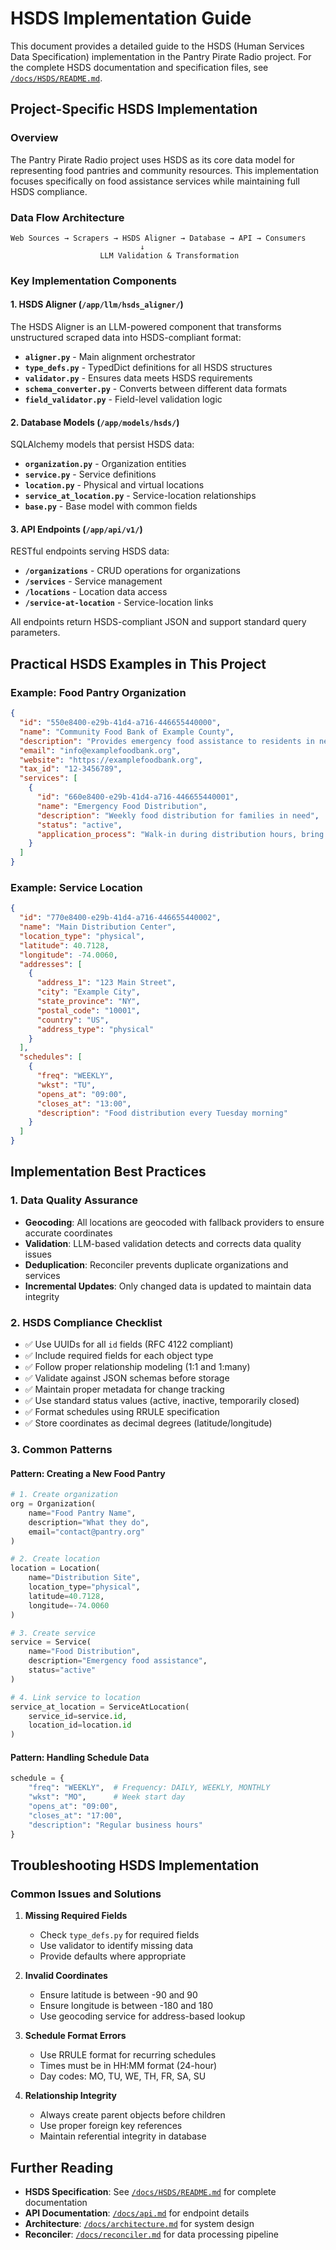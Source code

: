 # HSDS Implementation Guide

This document provides a detailed guide to the HSDS (Human Services Data Specification) implementation in the Pantry Pirate Radio project. For the complete HSDS documentation and specification files, see [`/docs/HSDS/README.md`](HSDS/README.md).

## Project-Specific HSDS Implementation

### Overview
The Pantry Pirate Radio project uses HSDS as its core data model for representing food pantries and community resources. This implementation focuses specifically on food assistance services while maintaining full HSDS compliance.

### Data Flow Architecture

```
Web Sources → Scrapers → HSDS Aligner → Database → API → Consumers
                             ↓
                    LLM Validation & Transformation
```

### Key Implementation Components

#### 1. HSDS Aligner (`/app/llm/hsds_aligner/`)
The HSDS Aligner is an LLM-powered component that transforms unstructured scraped data into HSDS-compliant format:

- **`aligner.py`** - Main alignment orchestrator
- **`type_defs.py`** - TypedDict definitions for all HSDS structures
- **`validator.py`** - Ensures data meets HSDS requirements
- **`schema_converter.py`** - Converts between different data formats
- **`field_validator.py`** - Field-level validation logic

#### 2. Database Models (`/app/models/hsds/`)
SQLAlchemy models that persist HSDS data:

- **`organization.py`** - Organization entities
- **`service.py`** - Service definitions
- **`location.py`** - Physical and virtual locations
- **`service_at_location.py`** - Service-location relationships
- **`base.py`** - Base model with common fields

#### 3. API Endpoints (`/app/api/v1/`)
RESTful endpoints serving HSDS data:

- **`/organizations`** - CRUD operations for organizations
- **`/services`** - Service management
- **`/locations`** - Location data access
- **`/service-at-location`** - Service-location links

All endpoints return HSDS-compliant JSON and support standard query parameters.

## Practical HSDS Examples in This Project

### Example: Food Pantry Organization
```json
{
  "id": "550e8400-e29b-41d4-a716-446655440000",
  "name": "Community Food Bank of Example County",
  "description": "Provides emergency food assistance to residents in need",
  "email": "info@examplefoodbank.org",
  "website": "https://examplefoodbank.org",
  "tax_id": "12-3456789",
  "services": [
    {
      "id": "660e8400-e29b-41d4-a716-446655440001",
      "name": "Emergency Food Distribution",
      "description": "Weekly food distribution for families in need",
      "status": "active",
      "application_process": "Walk-in during distribution hours, bring photo ID"
    }
  ]
}
```

### Example: Service Location
```json
{
  "id": "770e8400-e29b-41d4-a716-446655440002",
  "name": "Main Distribution Center",
  "location_type": "physical",
  "latitude": 40.7128,
  "longitude": -74.0060,
  "addresses": [
    {
      "address_1": "123 Main Street",
      "city": "Example City",
      "state_province": "NY",
      "postal_code": "10001",
      "country": "US",
      "address_type": "physical"
    }
  ],
  "schedules": [
    {
      "freq": "WEEKLY",
      "wkst": "TU",
      "opens_at": "09:00",
      "closes_at": "13:00",
      "description": "Food distribution every Tuesday morning"
    }
  ]
}
```

## Implementation Best Practices

### 1. Data Quality Assurance
- **Geocoding**: All locations are geocoded with fallback providers to ensure accurate coordinates
- **Validation**: LLM-based validation detects and corrects data quality issues
- **Deduplication**: Reconciler prevents duplicate organizations and services
- **Incremental Updates**: Only changed data is updated to maintain data integrity

### 2. HSDS Compliance Checklist
- ✅ Use UUIDs for all `id` fields (RFC 4122 compliant)
- ✅ Include required fields for each object type
- ✅ Follow proper relationship modeling (1:1 and 1:many)
- ✅ Validate against JSON schemas before storage
- ✅ Maintain proper metadata for change tracking
- ✅ Use standard status values (active, inactive, temporarily closed)
- ✅ Format schedules using RRULE specification
- ✅ Store coordinates as decimal degrees (latitude/longitude)

### 3. Common Patterns

#### Pattern: Creating a New Food Pantry
```python
# 1. Create organization
org = Organization(
    name="Food Pantry Name",
    description="What they do",
    email="contact@pantry.org"
)

# 2. Create location
location = Location(
    name="Distribution Site",
    location_type="physical",
    latitude=40.7128,
    longitude=-74.0060
)

# 3. Create service
service = Service(
    name="Food Distribution",
    description="Emergency food assistance",
    status="active"
)

# 4. Link service to location
service_at_location = ServiceAtLocation(
    service_id=service.id,
    location_id=location.id
)
```

#### Pattern: Handling Schedule Data
```python
schedule = {
    "freq": "WEEKLY",  # Frequency: DAILY, WEEKLY, MONTHLY
    "wkst": "MO",      # Week start day
    "opens_at": "09:00",
    "closes_at": "17:00",
    "description": "Regular business hours"
}
```

## Troubleshooting HSDS Implementation

### Common Issues and Solutions

1. **Missing Required Fields**
   - Check `type_defs.py` for required fields
   - Use validator to identify missing data
   - Provide defaults where appropriate

2. **Invalid Coordinates**
   - Ensure latitude is between -90 and 90
   - Ensure longitude is between -180 and 180
   - Use geocoding service for address-based lookup

3. **Schedule Format Errors**
   - Use RRULE format for recurring schedules
   - Times must be in HH:MM format (24-hour)
   - Day codes: MO, TU, WE, TH, FR, SA, SU

4. **Relationship Integrity**
   - Always create parent objects before children
   - Use proper foreign key references
   - Maintain referential integrity in database

## Further Reading

- **HSDS Specification**: See [`/docs/HSDS/README.md`](HSDS/README.md) for complete documentation
- **API Documentation**: [`/docs/api.md`](api.md) for endpoint details
- **Architecture**: [`/docs/architecture.md`](architecture.md) for system design
- **Reconciler**: [`/docs/reconciler.md`](reconciler.md) for data processing pipeline

